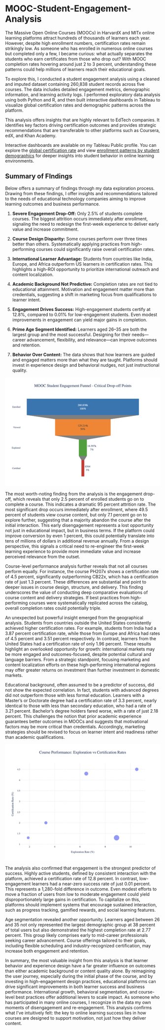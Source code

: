 # MOOC-Student-Engagement-Analysis

The Massive Open Online Courses (MOOCs) in HarvardX and MITx online learning platforms attract hundreds of thousands of learners each year. However, despite high enrollment numbers, certification rates remain strikingly low. As someone who has enrolled in numerous online courses but completed only a few, I became curious: what actually separates the students who earn certificates from those who drop out? With MOOC completion rates hovering around just 2 to 3 percent, understanding these patterns could help millions of learners reach their educational goals.

To explore this, I conducted a student engagement analysis using a cleaned and imputed dataset containing 260,838 student records across five courses. The data includes detailed engagement metrics, demographic information, and learning activity logs. I performed exploratory data analysis using both Python and R, and then built interactive dashboards in Tableau to visualize global certification rates and demographic patterns across the platform.

This analysis offers insights that are highly relevant to EdTech companies. It identifies key factors driving certification outcomes and provides strategic recommendations that are transferable to other platforms such as Coursera, edX, and Khan Academy.

Interactive dashboards are available on my Tableau Public profile. You can explore the [global certification rate]((https://public.tableau.com/app/profile/leyan.li/viz/MOOC_Executive_Overview/Dashboard1#1)) and view [enrollment patterns by student demographics]((https://public.tableau.com/authoring/MOOC_Student_Engagement/Dashboard1#1)) for deeper insights into student behavior in online learning environments.

## Summary of FIndings

Below offers a summary of findings through my data exploration process. Drawing from these findings, I offer insights and recommendations tailored to the needs of educational technology companies aiming to improve learning outcomes and business performance.


1. **Severe Engagement Drop-Off:** Only 2.5% of students complete courses. The biggest attrition occurs immediately after enrollment, signaling the need to redesign the first-week experience to deliver early value and increase commitment.

2. **Course Design Disparity:** Some courses perform over three times better than others. Systematically applying practices from high-performing courses could significantly raise overall certification rates.

3. **International Learner Advantage:** Students from countries like India, Europe, and Africa outperform US learners in certification rates. This highlights a high-ROI opportunity to prioritize international outreach and content localization.

4. **Academic Background Not Predictive:** Completion rates are not tied to educational attainment. Motivation and engagement matter more than credentials, suggesting a shift in marketing focus from qualifications to learner intent.

5. **Engagement Drives Success:** High-engagement students certify at 12.8%, compared to 0.01% for low-engagement students. Even modest improvements in engagement can yield major gains in completion.

6. **Prime Age Segment Identified:** Learners aged 26–35 are both the largest group and the most successful. Designing for their needs—career advancement, flexibility, and relevance—can improve outcomes and retention.

7. **Behavior Over Content:** The data shows that how learners are guided and engaged matters more than what they are taught. Platforms should invest in experience design and behavioral nudges, not just instructional quality.


![Student Engagement Funnel](graphs/funnel_graph.png)

The most worth-noting finding from the analysis is the engagement drop-off, which reveals that only 2.5 percent of enrolled students go on to complete a course. This indicates a dramatic 95 percent attrition rate. The most significant drop occurs immediately after enrollment, where 49.5 percent of students view course content, but only 7.1 percent go on to explore further, suggesting that a majority abandon the course after the initial interaction. This early disengagement represents a lost opportunity not just in educational impact, but in business terms. If the platform could improve conversion by even 1 percent, this could potentially translate into tens of millions of dollars in additional revenue annually. From a design perspective, this signals a critical need to re-engineer the first-week learning experience to provide more immediate value and increase perceived relevance from the outset.

Course-level performance analysis further reveals that not all courses perform equally. For instance, the course PH207x shows a certification rate of 4.5 percent, significantly outperforming CB22x, which has a certification rate of just 1.3 percent. These differences are substantial and point to deeper issues in course design, structure, and delivery. This finding underscores the value of conducting deep comparative evaluations of course content and delivery strategies. If best practices from high-performing courses were systematically replicated across the catalog, overall completion rates could potentially triple.

An unexpected but powerful insight emerged from the geographical analysis. Students from countries outside the United States consistently achieved higher certification rates. For example, students from India had a 3.87 percent certification rate, while those from Europe and Africa had rates of 4.5 percent and 3.51 percent respectively. In contrast, learners from the United States had a certification rate of only 1.96 percent. These results highlight an overlooked opportunity for growth: international markets may be more engaged and outcomes-focused, despite potential cultural and language barriers. From a strategic standpoint, focusing marketing and content localization efforts on these high-performing international regions may offer greater returns on investment than further investment in domestic markets.

Educational background, often assumed to be a predictor of success, did not show the expected correlation. In fact, students with advanced degrees did not outperform those with less formal education. Learners with a Master’s or Doctorate degree had a certification rate of 3.3 percent, nearly identical to those with less than secondary education, who had a rate of 3.21 percent. Bachelor’s degree holders fared worse, with a rate of just 2.18 percent. This challenges the notion that prior academic experience guarantees better outcomes in MOOCs and suggests that motivational factors may be more critical than credentials. Accordingly, marketing strategies should be revised to focus on learner intent and readiness rather than academic qualifications.

![Online Activities vs. Certification](graphs/certification_engagement.png)

The analysis also confirmed that engagement is the strongest predictor of success. Highly active students, defined by consistent interaction with the platform, achieved a certification rate of 12.8 percent. In contrast, low-engagement learners had a near-zero success rate of just 0.01 percent. This represents a 1,280-fold difference in outcome. Even modest efforts to move a fraction of users from low to moderate engagement could yield disproportionately large gains in certification. To capitalize on this, platforms should implement systems that encourage sustained interaction, such as progress tracking, gamified rewards, and social learning features.

Age segmentation revealed another opportunity. Learners aged between 26 and 35 not only represented the largest demographic group at 38 percent of total users but also demonstrated the highest completion rate at 2.77 percent. This group likely comprises early to mid-career professionals seeking career advancement. Course offerings tailored to their goals, including flexible scheduling and industry-recognized certification, may increase both engagement and retention.

In summary, the most valuable insight from this analysis is that learner behavior and experience design have a far greater influence on outcomes than either academic background or content quality alone. By reimagining the user journey, especially during the initial phase of the course, and by investing in high-engagement design practices, educational platforms can drive significant improvements in both learner success and business performance. International growth, behavioral segmentation, and course-level best practices offer additional levers to scale impact. As someone who has participated in many online courses, I recognize in the data my own moments of disengagement and re-engagement. This analysis confirms what I’ve intuitively felt: the key to online learning success lies in how courses are designed to support motivation, not just how they deliver content.


